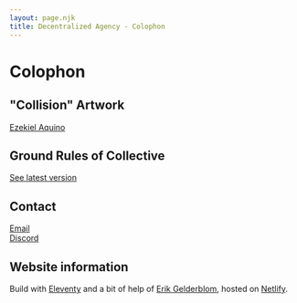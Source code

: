 ```yaml
---
layout: page.njk
title: Decentralized Agency - Colophon
---
```

# Colophon

## "Collision" Artwork
<a href="https://ezekielaquino.com/" target="_blank">Ezekiel Aquino</a>

## Ground Rules of Collective
[See latest version](/rules)

## Contact
<a href="mailto:decentralizedagency@gmail.com">Email</a>\
<a href="https://discord.gg/CHST7Sz" target="_blank">Discord</a>

## Website information
Build with <a href="https://www.11ty.dev/" target="_blank">Eleventy</a> and a bit of help of <a href="https://erikgelderblom.com/" target="_blank">Erik Gelderblom</a>, hosted on <a href="https://www.netlify.com/" target="_blank">Netlify</a>. 


